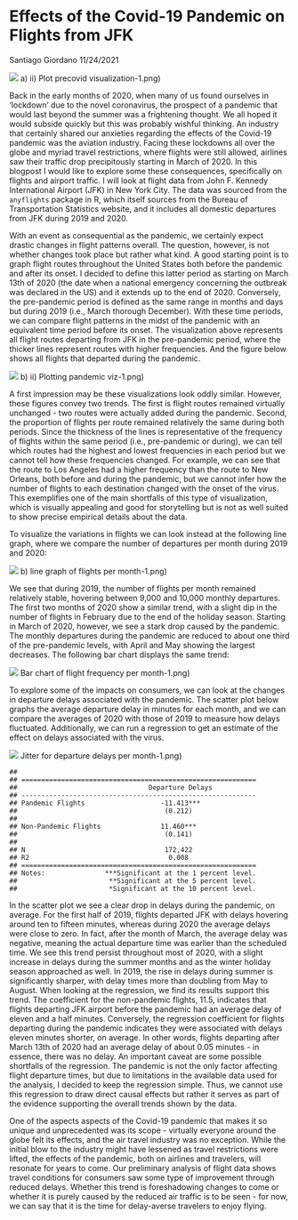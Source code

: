 Effects of the Covid-19 Pandemic on Flights from JFK
================
Santiago Giordano
11/24/2021

![](Blogpost-Flights-Topic-github_files/figure-gfm/2) a) ii) Plot
precovid visualization-1.png)<!-- -->

Back in the early months of 2020, when many of us found ourselves in
‘lockdown’ due to the novel coronavirus, the prospect of a pandemic that
would last beyond the summer was a frightening thought. We all hoped it
would subside quickly but this was probably wishful thinking. An
industry that certainly shared our anxieties regarding the effects of
the Covid-19 pandemic was the aviation industry. Facing these lockdowns
all over the globe and myriad travel restrictions, where flights were
still allowed, airlines saw their traffic drop precipitously starting in
March of 2020. In this blogpost I would like to explore some these
consequences, specifically on flights and airport traffic. I will look
at flight data from John F. Kennedy International Airport (JFK) in New
York City. The data was sourced from the `anyflights` package in R,
which itself sources from the Bureau of Transportation Statistics
website, and it includes all domestic departures from JFK during 2019
and 2020.

With an event as consequential as the pandemic, we certainly expect
drastic changes in flight patterns overall. The question, however, is
not whether changes took place but rather what kind. A good starting
point is to graph flight routes throughout the United States both before
the pandemic and after its onset. I decided to define this latter period
as starting on March 13th of 2020 (the date when a national emergency
concerning the outbreak was declared in the US) and it extends up to the
end of 2020. Conversely, the pre-pandemic period is defined as the same
range in months and days but during 2019 (i.e., March thorough
December). With these time periods, we can compare flight patterns in
the midst of the pandemic with an equivalent time period before its
onset. The visualization above represents all flight routes departing
from JFK in the pre-pandemic period, where the thicker lines represent
routes with higher frequencies. And the figure below shows all flights
that departed during the pandemic.

![](Blogpost-Flights-Topic-github_files/figure-gfm/2) b) ii) Plotting
pandemic viz-1.png)<!-- -->

A first impression may be these visualizations look oddly similar.
However, these figures convey two trends. The first is flight routes
remained virtually unchanged - two routes were actually added during the
pandemic. Second, the proportion of flights per route remained
relatively the same during both periods. Since the thickness of the
lines is representative of the frequency of flights within the same
period (i.e., pre-pandemic or during), we can tell which routes had the
highest and lowest frequencies in each period but we cannot tell how
these frequencies changed. For example, we can see that the route to Los
Angeles had a higher frequency than the route to New Orleans, both
before and during the pandemic, but we cannot infer how the number of
flights to each destination changed with the onset of the virus. This
exemplifies one of the main shortfalls of this type of visualization,
which is visually appealing and good for storytelling but is not as well
suited to show precise empirical details about the data.

To visualize the variations in flights we can look instead at the
following line graph, where we compare the number of departures per
month during 2019 and 2020:

![](Blogpost-Flights-Topic-github_files/figure-gfm/3) b) line graph of
flights per month-1.png)<!-- -->

We see that during 2019, the number of flights per month remained
relatively stable, hovering between 9,000 and 10,000 monthly departures.
The first two months of 2020 show a similar trend, with a slight dip in
the number of flights in February due to the end of the holiday season.
Starting in March of 2020, however, we see a stark drop caused by the
pandemic. The monthly departures during the pandemic are reduced to
about one third of the pre-pandemic levels, with April and May showing
the largest decreases. The following bar chart displays the same trend:

![](Blogpost-Flights-Topic-github_files/figure-gfm/4) Bar chart of
flight frequency per month-1.png)<!-- -->

To explore some of the impacts on consumers, we can look at the changes
in departure delays associated with the pandemic. The scatter plot below
graphs the average departure delay in minutes for each month, and we can
compare the averages of 2020 with those of 2019 to measure how delays
fluctuated. Additionally, we can run a regression to get an estimate of
the effect on delays associated with the virus.

![](Blogpost-Flights-Topic-github_files/figure-gfm/5) Jitter for
departure delays per month-1.png)<!-- -->

    ## 
    ## ===========================================================
    ##                                 Departure Delays           
    ## -----------------------------------------------------------
    ## Pandemic Flights                   -11.413***              
    ##                                     (0.212)                
    ##                                                            
    ## Non-Pandemic Flights               11.460***               
    ##                                     (0.141)                
    ##                                                            
    ## N                                   172,422                
    ## R2                                   0.008                 
    ## ===========================================================
    ## Notes:               ***Significant at the 1 percent level.
    ##                       **Significant at the 5 percent level.
    ##                       *Significant at the 10 percent level.

In the scatter plot we see a clear drop in delays during the pandemic,
on average. For the first half of 2019, flights departed JFK with delays
hovering around ten to fifteen minutes, whereas during 2020 the average
delays were close to zero. In fact, after the month of March, the
average delay was negative, meaning the actual departure time was
earlier than the scheduled time. We see this trend persist throughout
most of 2020, with a slight increase in delays during the summer months
and as the winter holiday season approached as well. In 2019, the rise
in delays during summer is significantly sharper, with delay times more
than doubling from May to August. When looking at the regression, we
find its results support this trend. The coefficient for the
non-pandemic flights, 11.5, indicates that flights departing JFK airport
before the pandemic had an average delay of eleven and a half minutes.
Conversely, the regression coefficient for flights departing during the
pandemic indicates they were associated with delays eleven minutes
shorter, on average. In other words, flights departing after March 13th
of 2020 had an average delay of about 0.05 minutes - in essence, there
was no delay. An important caveat are some possible shortfalls of the
regression. The pandemic is not the only factor affecting flight
departure times, but due to limitations in the available data used for
the analysis, I decided to keep the regression simple. Thus, we cannot
use this regression to draw direct causal effects but rather it serves
as part of the evidence supporting the overall trends shown by the data.

One of the aspects aspects of the Covid-19 pandemic that makes it so
unique and unprecedented was its scope - virtually everyone around the
globe felt its effects, and the air travel industry was no exception.
While the initial blow to the industry might have lessened as travel
restrictions were lifted, the effects of the pandemic, both on airlines
and travelers, will resonate for years to come. Our preliminary analysis
of flight data shows travel conditions for consumers saw some type of
improvement through reduced delays. Whether this trend is foreshadowing
changes to come or whether it is purely caused by the reduced air
traffic is to be seen - for now, we can say that it is the time for
delay-averse travelers to enjoy flying.
